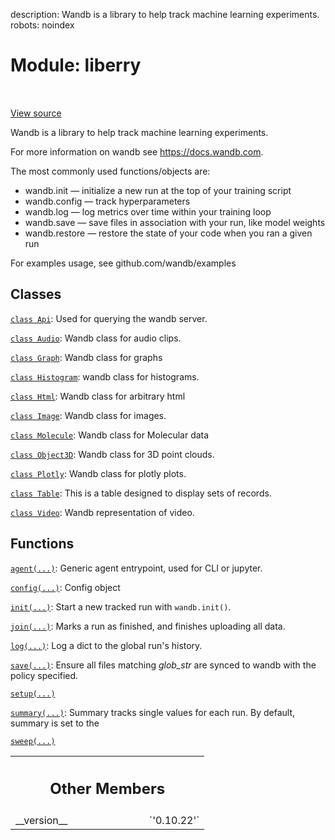description: Wandb is a library to help track machine learning experiments.
robots: noindex

# Module: liberry

<!-- Insert buttons and diff -->

<table class="tfo-notebook-buttons tfo-api nocontent" align="left">

</table>

<a target="_blank" href="https://charlesfrye.gitbook.io/docs-box/library/__init__.py">View source</a>



Wandb is a library to help track machine learning experiments.


For more information on wandb see https://docs.wandb.com.

The most commonly used functions/objects are:
- wandb.init — initialize a new run at the top of your training script
- wandb.config — track hyperparameters
- wandb.log — log metrics over time within your training loop
- wandb.save — save files in association with your run, like model weights
- wandb.restore — restore the state of your code when you ran a given run

For examples usage, see github.com/wandb/examples

## Classes

[`class Api`](./liberry/Api.md): Used for querying the wandb server.

[`class Audio`](./liberry/Audio.md): Wandb class for audio clips.

[`class Graph`](./liberry/Graph.md): Wandb class for graphs

[`class Histogram`](./liberry/Histogram.md): wandb class for histograms.

[`class Html`](./liberry/Html.md): Wandb class for arbitrary html

[`class Image`](./liberry/Image.md): Wandb class for images.

[`class Molecule`](./liberry/Molecule.md): Wandb class for Molecular data

[`class Object3D`](./liberry/Object3D.md): Wandb class for 3D point clouds.

[`class Plotly`](./liberry/Plotly.md): Wandb class for plotly plots.

[`class Table`](./liberry/Table.md): This is a table designed to display sets of records.

[`class Video`](./liberry/Video.md): Wandb representation of video.

## Functions

[`agent(...)`](./liberry/agent.md): Generic agent entrypoint, used for CLI or jupyter.

[`config(...)`](./liberry/config.md): Config object

[`init(...)`](./liberry/init.md): Start a new tracked run with `wandb.init()`.

[`join(...)`](./liberry/join.md): Marks a run as finished, and finishes uploading all data.

[`log(...)`](./liberry/log.md): Log a dict to the global run's history.

[`save(...)`](./liberry/save.md): Ensure all files matching *glob_str* are synced to wandb with the policy specified.

[`setup(...)`](./liberry/setup.md)

[`summary(...)`](./liberry/summary.md): Summary tracks single values for each run. By default, summary is set to the

[`sweep(...)`](./liberry/sweep.md)



<!-- Tabular view -->
 <table class="responsive fixed orange">
<colgroup><col width="214px"><col></colgroup>
<tr><th colspan="2"><h2 class="add-link">Other Members</h2></th></tr>

<tr>
<td>
__version__<a id="__version__"></a>
</td>
<td>
`'0.10.22'`
</td>
</tr>
</table>

